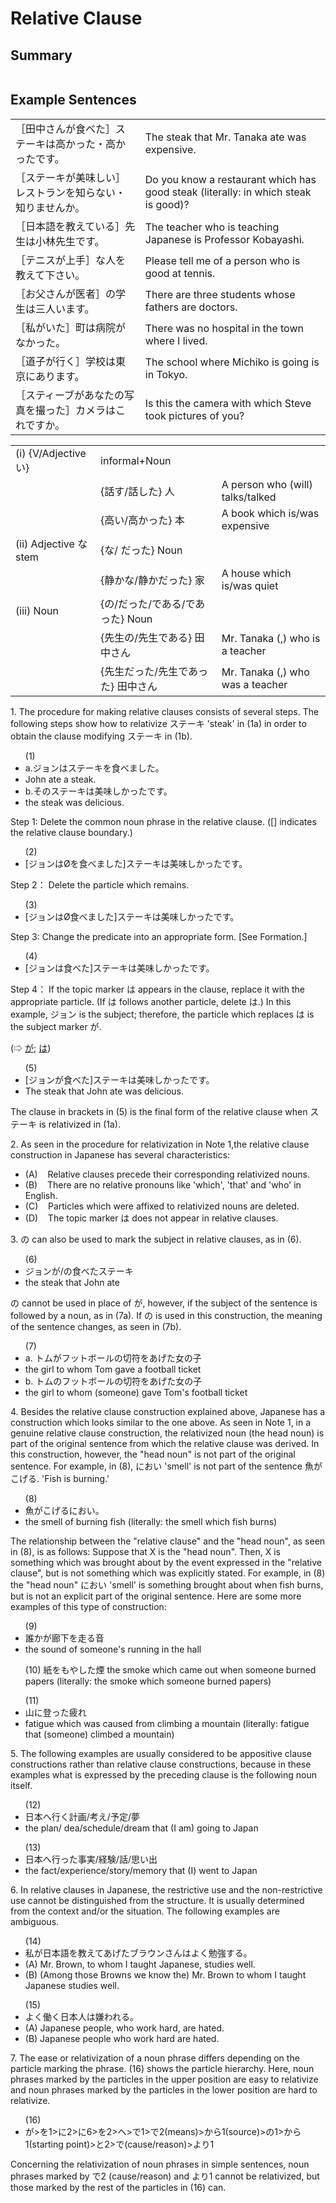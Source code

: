 # Relative Clause

## Summary

<table></table>

## Example Sentences

<table><tr>   <td>［田中さんが食べた］ステーキは高かった・高かったです。</td>   <td>The steak that Mr. Tanaka ate was expensive.</td></tr><tr>   <td>［ステーキが美味しい］レストランを知らない・知りませんか。</td>   <td>Do you know a restaurant which has good steak (literally: in which steak is good)?</td></tr><tr>   <td>［日本語を教えている］先生は小林先生です。</td>   <td>The teacher who is teaching Japanese is Professor Kobayashi.</td></tr><tr>   <td>［テニスが上手］な人を教えて下さい。</td>   <td>Please tell me of a person who is good at tennis.</td></tr><tr>   <td>［お父さんが医者］の学生は三人います。</td>   <td>There are three students whose fathers are doctors.</td></tr><tr>   <td>［私がいた］町は病院がなかった。</td>   <td>There was no hospital in the town where I lived.</td></tr><tr>   <td>［道子が行く］学校は東京にあります。</td>   <td>The school where Michiko is going is in Tokyo.</td></tr><tr>   <td>［スティーブがあなたの写真を撮った］カメラはこれですか。</td>   <td>Is this the camera with which Steve took pictures of you?</td></tr></table>

<table class="table"> <tbody><tr class="tr head"> <td class="td"><span class="numbers">(i) </span><span class="bold"><span>{V/Adjective い}</span> </span></td> <td class="td"><span class="concept">informal</span><span>+<span class="concept">Noun</span></span></td> <td class="td"><span>&nbsp;</span></td> </tr> <tr class="tr"> <td class="td"><span>&nbsp;</span></td> <td class="td"><span>{話<span class="concept">す</span>/話<span class="concept">した</span>} <span class="concept">人</span></span></td> <td class="td"><span>A    person who (will) talks/talked</span></td> </tr> <tr class="tr"> <td class="td"><span>&nbsp;</span></td> <td class="td"><span>{高<span class="concept">い</span>/高<span class="concept">かった</span>} <span class="concept">本</span></span></td> <td class="td"><span>A    book which is/was expensive</span></td> </tr> <tr class="tr head"> <td class="td"><span class="numbers">(ii) </span><span class="bold"><span>Adjective な stem</span> </span></td> <td class="td"><span>{<span class="concept">な</span>/&nbsp;</span><span class="concept">だった</span>} <span class="concept">Noun</span></td> <td class="td"><span>&nbsp;</span></td> </tr> <tr class="tr"> <td class="td"><span>&nbsp;</span></td> <td class="td"><span>{静か<span class="concept">な</span>/静か<span class="concept">だった</span>} <span class="concept">家</span></span></td> <td class="td"><span>A    house which is/was quiet</span></td> </tr> <tr class="tr head"> <td class="td"><span class="numbers">(iii) </span><span class="bold"><span>Noun</span> </span></td> <td class="td"><span>{<span class="concept">の</span>/<span class="concept">だった</span>/<span class="concept">である</span>/<span class="concept">であった</span>} <span class="concept">Noun</span></span></td> <td class="td"><span>&nbsp;</span></td> </tr> <tr class="tr head"> <td class="td"><span class="bold"><span>&nbsp;</span></span></td> <td class="td"><span>{先生<span class="concept">の</span>/先生<span class="concept">である</span>} <span class="concept">田中さん</span></span></td> <td class="td"><span>Mr.    Tanaka (,) who is a teacher</span></td> </tr> <tr class="tr"> <td class="td"><span>&nbsp;</span></td> <td class="td"><span>{先生<span class="concept">だった</span>/先生<span class="concept">であった</span>} <span class="concept">田中さん</span></span></td> <td class="td"><span>Mr.    Tanaka (,) who was a teacher</span></td> </tr></tbody></table>

<p>1. The procedure for making relative clauses consists of several steps. The following steps show how to relativize ステーキ 'steak' in (1a) in order to obtain the clause modifying ステーキ in (1b).</p>  <ul>(1) <li>a.ジョンはステーキを食べました。</li> <li>John ate a steak.</li> <div class="divide"></div> <li>b.そのステーキは美味しかったです。</li> <li>the steak was delicious.</li> </ul>  <p>Step 1: Delete the common noun phrase in the relative clause. ([] indicates the relative clause boundary.)</p>  <ul>(2) <li>[ジョンはØを食べました]ステーキは美味しかったです。</li> </ul>  <p>Step 2： Delete the particle which remains.</p>  <ul>(3) <li>[ジョンはØ食べました]ステーキは美味しかったです。</li> </ul>  <p>Step 3: Change the predicate into an appropriate form. [See Formation.]</p>  <ul>(4) <li>[ジョンは食べた]ステーキは美味しかったです。</li> </ul>  <p>Step 4： If the topic marker は appears in the clause, replace it with the appropriate particle. (If は follows another particle, delete は.) In this example, ジョン is the subject; therefore, the particle which replaces は is the subject marker が.</p>   <p>(⇨ <a href="#㊦ が (1)">が</a>; <a href="#㊦ は (1)">は</a>)</p>  <ul>(5) <li>[ジョンが食べた]ステーキは美味しかったです。</li> <li>The steak that John ate was delicious.</li> </ul>  <p>The clause in brackets in (5) is the final form of the relative clause when ステーキ is relativized in (1a).</p>  <p>2. As seen in the procedure for relativization in Note 1,the relative clause construction in Japanese has several characteristics:</p>  <ul> <li>(A)&nbsp;&nbsp;&nbsp;&nbsp;Relative clauses precede their corresponding relativized nouns.</li> <div class="divide"></div> <li>(B)&nbsp;&nbsp;&nbsp;&nbsp;There are no relative pronouns like 'which', 'that' and 'who' in English.</li> <div class="divide"></div> <li>(C)&nbsp;&nbsp;&nbsp;&nbsp;Particles which were affixed to relativized nouns are deleted.</li> <div class="divide"></div> <li>(D)&nbsp;&nbsp;&nbsp;&nbsp;The topic marker は does not appear in relative clauses.</li> </ul>  <p>3. の can also be used to mark the subject in relative clauses, as in (6).</p>  <ul>(6) <li>ジョンが/の食べたステーキ</li> <li>the steak that John ate</li> </ul>  <p>の cannot be used in place of が, however, if the subject of the sentence is followed by a noun, as in (7a). If の is used in this construction, the meaning of the sentence changes, as seen in (7b).</p>  <ul>(7)  <li>a. トムがフットボールの切符をあげた女の子</li> <li>the girl to whom Tom gave a football ticket</li> <div class="divide"></div> <li>b. トムのフットボールの切符をあげた女の子</li> <li>the girl to whom (someone) gave Tom's football ticket</li> </ul>  <p>4. Besides the relative clause construction explained above, Japanese has a construction which looks similar to the one above. As seen in Note 1, in a genuine relative clause construction, the relativized noun (the head noun) is part of the original sentence from which the relative clause was derived. In this construction, however, the "head noun" is not part of the original sentence. For example, in (8), におい 'smell' is not part of the sentence 魚がこげる. 'Fish is burning.'</p>  <ul>(8) <li>魚がこげるにおい。</li> <li>the smell of burning fish (literally: the smell which fish burns)</li> </ul>  <p>The relationship between the "relative clause" and the "head noun", as seen in (8), is as follows: Suppose that X is the "head noun". Then, X is something which was brought about by the event expressed in the "relative clause", but is not something which was explicitly stated. For example, in (8) the "head noun" におい 'smell' is something brought about when fish burns, but is not an explicit part of the original sentence. Here are some more examples of this type of construction:</p>  <ul>(9) <li>誰かが廊下を走る音</li> <li>the sound of someone's running in the hall</li> </ul>  <ul>(10) 紙をもやした煙</li> the smoke which came out when someone burned papers (literally: the smoke which someone burned papers)</li> </ul>  <ul>(11) <li>山に登った疲れ</li> <li>fatigue which was caused from climbing a mountain (literally: fatigue that (someone) climbed a mountain)</li> </ul>  <p>5. The following examples are usually considered to be appositive clause constructions rather than relative clause constructions, because in these examples what is expressed by the preceding clause is the following noun itself.</p>  <ul>(12) <li>日本へ行く計画/考え/予定/夢</li> <li>the plan/ dea/schedule/dream that (I am) going to Japan</li> </ul>  <ul>(13) <li>日本へ行った事実/経験/話/思い出</li> <li>the fact/experience/story/memory that (I) went to Japan</li> </ul>  <p>6. In relative clauses in Japanese, the restrictive use and the non-restrictive use cannot be distinguished from the structure. It is usually determined from the context and/or the situation. The following examples are ambiguous.</p>  <ul>(14) <li>私が日本語を教えてあげたブラウンさんはよく勉強する。</li> <div class="divide"></div> <li>(A) Mr. Brown, to whom I taught Japanese, studies well.</li> <li>(B) (Among those Browns we know the) Mr. Brown to whom I taught Japanese studies well.</li> </ul>  <ul>(15) <li>よく働く日本人は嫌われる。</li> <div class="divide"></div> <li>(A) Japanese people, who work hard, are hated.</li> <li>(B) Japanese people who work hard are hated.</li> </ul>  <p>7. The ease or relativization of a noun phrase differs depending on the particle marking the phrase. (16) shows the particle hierarchy. Here, noun phrases marked by the particles in the upper position are easy to relativize and noun phrases marked by the particles in the lower position are hard to relativize.</p>  <ul>(16) <li>が>を1>に2>に6>を2>へ>で1>で2(means)>から1(source)>の1>から1(starting point)>と2>で(cause/reason)>より1</li> </ul>  <p>Concerning the relativization of noun phrases in simple sentences, noun phrases marked by で2 (cause/reason) and より1 cannot be relativized, but those marked by the rest of the particles in (16) can.</p>

